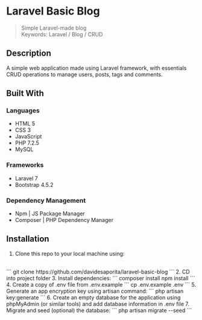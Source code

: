 # Laravel Basic Blog

> Simple Laravel-made blog 
> <br>Keywords: Laravel / Blog / CRUD

## Description

A simple web application made using Laravel framework, with essentials CRUD operations to manage users, posts, tags and comments.

## Built With

### Languages
- HTML 5
- CSS 3
- JavaScript
- PHP 7.2.5
- MySQL 

### Frameworks
- Laravel 7
- Bootstrap 4.5.2

### Dependency Management
 - Npm | JS Package Manager
 - Composer | PHP Dependency Manager

## Installation

1. Clone this repo to your local machine using:
<br>
```
git clone https://github.com/davidesaporita/laravel-basic-blog
```
2. CD into project folder
3. Install dependencies:
```
composer install
npm install
```
4. Create a copy of .env file from .env.example
```
cp .env.example .env
```
5. Generate an app encryption key using artisan command:
```
php artisan key:generate
```
6. Create an empty database for the application using phpMyAdmin (or similar tools) and add database information in .env file
7. Migrate and seed (optional) the database:
```
php artisan migrate --seed
```